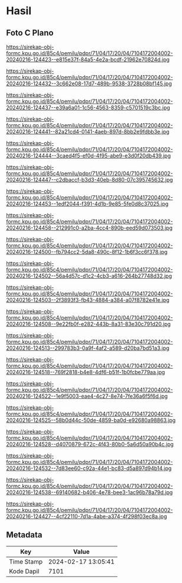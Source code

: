 # Hasil

## Foto C Plano

https://sirekap-obj-formc.kpu.go.id/85c4/pemilu/pdpr/71/04/17/20/04/7104172004002-20240216-124423--e815e37f-84a5-4e2a-bcdf-21962e70824d.jpg

https://sirekap-obj-formc.kpu.go.id/85c4/pemilu/pdpr/71/04/17/20/04/7104172004002-20240216-124432--3c662e08-17d7-489b-9538-3728b08bf145.jpg

https://sirekap-obj-formc.kpu.go.id/85c4/pemilu/pdpr/71/04/17/20/04/7104172004002-20240216-124437--e39a6a01-1c56-4563-8359-c5701519c3bc.jpg

https://sirekap-obj-formc.kpu.go.id/85c4/pemilu/pdpr/71/04/17/20/04/7104172004002-20240216-124441--82a21cd4-0141-4aeb-897d-8bb2e9fdbb3e.jpg

https://sirekap-obj-formc.kpu.go.id/85c4/pemilu/pdpr/71/04/17/20/04/7104172004002-20240216-124444--3caed4f5-ef0d-4f95-abe9-e3d0f20db439.jpg

https://sirekap-obj-formc.kpu.go.id/85c4/pemilu/pdpr/71/04/17/20/04/7104172004002-20240216-124447--c2dbaccf-b3d3-40eb-8d80-07c395745632.jpg

https://sirekap-obj-formc.kpu.go.id/85c4/pemilu/pdpr/71/04/17/20/04/7104172004002-20240216-124453--1edf2044-f391-4d1b-9e85-5fe0d8c37025.jpg

https://sirekap-obj-formc.kpu.go.id/85c4/pemilu/pdpr/71/04/17/20/04/7104172004002-20240216-124458--212991c0-a2ba-4cc4-890b-eed59d073503.jpg

https://sirekap-obj-formc.kpu.go.id/85c4/pemilu/pdpr/71/04/17/20/04/7104172004002-20240216-124500--fb794cc2-5da8-490c-8f12-1b6f3cc6f378.jpg

https://sirekap-obj-formc.kpu.go.id/85c4/pemilu/pdpr/71/04/17/20/04/7104172004002-20240216-124502--56a4d57c-d1c2-4cb3-a616-264b27748d32.jpg

https://sirekap-obj-formc.kpu.go.id/85c4/pemilu/pdpr/71/04/17/20/04/7104172004002-20240216-124503--2f3893f3-fb43-4884-a384-a07f8782e41e.jpg

https://sirekap-obj-formc.kpu.go.id/85c4/pemilu/pdpr/71/04/17/20/04/7104172004002-20240216-124508--9e22fb0f-e282-443b-8a31-83e30c791d20.jpg

https://sirekap-obj-formc.kpu.go.id/85c4/pemilu/pdpr/71/04/17/20/04/7104172004002-20240216-124513--299783b3-0a9f-4af2-a589-d20ba7bd51a3.jpg

https://sirekap-obj-formc.kpu.go.id/85c4/pemilu/pdpr/71/04/17/20/04/7104172004002-20240216-124518--769f2818-b4e8-4df6-b51f-1b0fcbe779aa.jpg

https://sirekap-obj-formc.kpu.go.id/85c4/pemilu/pdpr/71/04/17/20/04/7104172004002-20240216-124522--1e9f5003-eae4-4c27-8e74-7fe36a6f5f6d.jpg

https://sirekap-obj-formc.kpu.go.id/85c4/pemilu/pdpr/71/04/17/20/04/7104172004002-20240216-124525--58b0d44c-50de-4859-ba0d-e92680a98863.jpg

https://sirekap-obj-formc.kpu.go.id/85c4/pemilu/pdpr/71/04/17/20/04/7104172004002-20240216-124528--d4070879-672c-4f43-80b0-5a6d50a90b4c.jpg

https://sirekap-obj-formc.kpu.go.id/85c4/pemilu/pdpr/71/04/17/20/04/7104172004002-20240216-124532--7d83ee60-c92a-44e1-bc83-d5a897d94b14.jpg

https://sirekap-obj-formc.kpu.go.id/85c4/pemilu/pdpr/71/04/17/20/04/7104172004002-20240216-124538--69140682-b406-4e78-bee3-1ac96b78a79d.jpg

https://sirekap-obj-formc.kpu.go.id/85c4/pemilu/pdpr/71/04/17/20/04/7104172004002-20240216-124427--4cf22110-7d1a-4abe-a374-4f298f03ec8a.jpg


## Metadata

| Key        | Value               |
| ---------- | ------------------- |
| Time Stamp | 2024-02-17 13:05:41 |
| Kode Dapil | 7101                |



